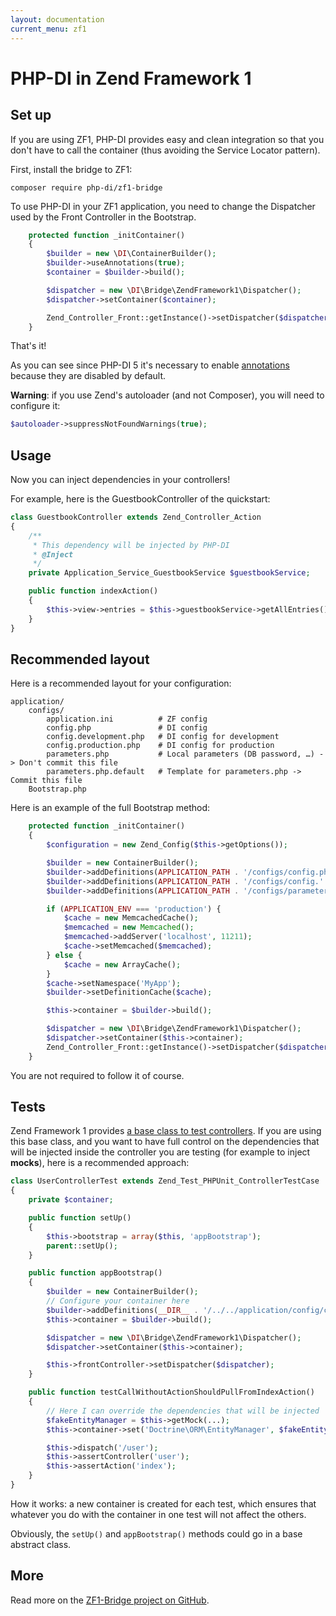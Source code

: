 ```yaml
---
layout: documentation
current_menu: zf1
---
```


# PHP-DI in Zend Framework 1

## Set up

If you are using ZF1, PHP-DI provides easy and clean integration so that you don't have
to call the container (thus avoiding the Service Locator pattern).

First, install the bridge to ZF1:

```
composer require php-di/zf1-bridge
```

To use PHP-DI in your ZF1 application, you need to change the Dispatcher used by the Front Controller in the Bootstrap.

```php
    protected function _initContainer()
    {
        $builder = new \DI\ContainerBuilder();
        $builder->useAnnotations(true);
        $container = $builder->build();

        $dispatcher = new \DI\Bridge\ZendFramework1\Dispatcher();
        $dispatcher->setContainer($container);

        Zend_Controller_Front::getInstance()->setDispatcher($dispatcher);
    }
```

That's it!

As you can see since PHP-DI 5 it's necessary to enable [annotations](../annotations.md) because they are disabled by default.

**Warning**: if you use Zend's autoloader (and not Composer), you will need to configure it:

```php
$autoloader->suppressNotFoundWarnings(true);
```

## Usage

Now you can inject dependencies in your controllers!

For example, here is the GuestbookController of the quickstart:

```php
class GuestbookController extends Zend_Controller_Action
{
    /**
     * This dependency will be injected by PHP-DI
     * @Inject
     */
    private Application_Service_GuestbookService $guestbookService;

    public function indexAction()
    {
        $this->view->entries = $this->guestbookService->getAllEntries();
    }
}
```

## Recommended layout

Here is a recommended layout for your configuration:

```
application/
    configs/
        application.ini          # ZF config
        config.php               # DI config
        config.development.php   # DI config for development
        config.production.php    # DI config for production
        parameters.php           # Local parameters (DB password, …) -> Don't commit this file
        parameters.php.default   # Template for parameters.php -> Commit this file
    Bootstrap.php
```

Here is an example of the full Bootstrap method:

```php
    protected function _initContainer()
    {
        $configuration = new Zend_Config($this->getOptions());

        $builder = new ContainerBuilder();
        $builder->addDefinitions(APPLICATION_PATH . '/configs/config.php');
        $builder->addDefinitions(APPLICATION_PATH . '/configs/config.' . APPLICATION_ENV . '.php');
        $builder->addDefinitions(APPLICATION_PATH . '/configs/parameters.php');

        if (APPLICATION_ENV === 'production') {
            $cache = new MemcachedCache();
            $memcached = new Memcached();
            $memcached->addServer('localhost', 11211);
            $cache->setMemcached($memcached);
        } else {
            $cache = new ArrayCache();
        }
        $cache->setNamespace('MyApp');
        $builder->setDefinitionCache($cache);

        $this->container = $builder->build();

        $dispatcher = new \DI\Bridge\ZendFramework1\Dispatcher();
        $dispatcher->setContainer($this->container);
        Zend_Controller_Front::getInstance()->setDispatcher($dispatcher);
    }
```

You are not required to follow it of course.

## Tests

Zend Framework 1 provides [a base class to test controllers](http://framework.zend.com/manual/1.12/en/zend.test.phpunit.html).
If you are using this base class, and you want to have full control on the dependencies that will be injected
inside the controller you are testing (for example to inject **mocks**), here is a recommended approach:

```php
class UserControllerTest extends Zend_Test_PHPUnit_ControllerTestCase
{
    private $container;

    public function setUp()
    {
        $this->bootstrap = array($this, 'appBootstrap');
        parent::setUp();
    }

    public function appBootstrap()
    {
        $builder = new ContainerBuilder();
        // Configure your container here
        $builder->addDefinitions(__DIR__ . '/../../application/config/config.php');
        $this->container = $builder->build();

        $dispatcher = new \DI\Bridge\ZendFramework1\Dispatcher();
        $dispatcher->setContainer($this->container);

        $this->frontController->setDispatcher($dispatcher);
    }

    public function testCallWithoutActionShouldPullFromIndexAction()
    {
        // Here I can override the dependencies that will be injected
        $fakeEntityManager = $this->getMock(...);
        $this->container->set('Doctrine\ORM\EntityManager', $fakeEntityManager);

        $this->dispatch('/user');
        $this->assertController('user');
        $this->assertAction('index');
    }
}
```

How it works: a new container is created for each test, which ensures that whatever you do
with the container in one test will not affect the others.

Obviously, the `setUp()` and `appBootstrap()` methods could go in a base abstract class.

## More

Read more on the [ZF1-Bridge project on GitHub](https://github.com/PHP-DI/ZF1-Bridge).
